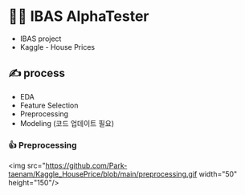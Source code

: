 # 💁‍♂️ IBAS AlphaTester
* IBAS project
* Kaggle - House Prices

## ✍ process 
* EDA
* Feature Selection
* Preprocessing
* Modeling (코드 업데이트 필요)

### 👍 Preprocessing
<img src="https://github.com/Park-taenam/Kaggle_HousePrice/blob/main/preprocessing.gif width="50" height="150"/>

